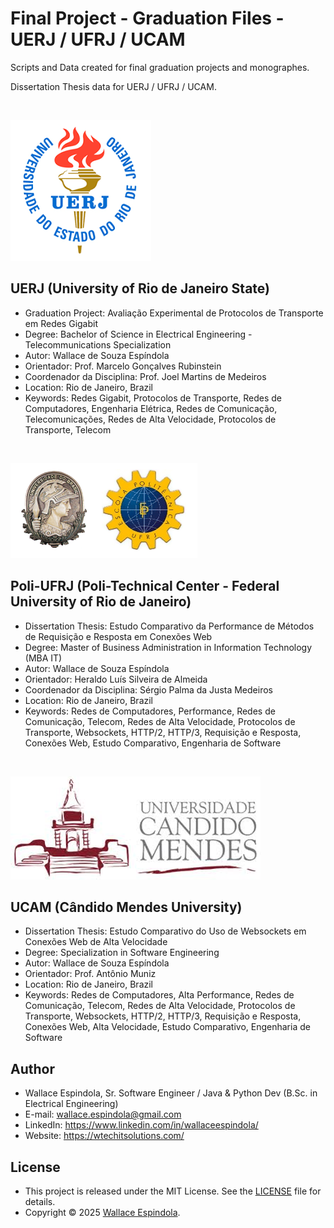 # Final Project - Graduation Files - UERJ / UFRJ / UCAM

Scripts and Data created for final graduation projects and monographes.

Dissertation Thesis data for UERJ / UFRJ / UCAM.

<br>

![Logo_UERJ.png](resources/Logo_UERJ.png)

## UERJ (University of Rio de Janeiro State)

- Graduation Project: Avaliação Experimental de Protocolos de Transporte em Redes Gigabit
- Degree: Bachelor of Science in Electrical Engineering - Telecommunications Specialization
- Autor: Wallace de Souza Espíndola
- Orientador: Prof. Marcelo Gonçalves Rubinstein
- Coordenador da Disciplina: Prof. Joel Martins de Medeiros
- Location: Rio de Janeiro, Brazil
- Keywords: Redes Gigabit, Protocolos de Transporte, Redes de Computadores, Engenharia Elétrica, Redes de Comunicação, Telecomunicações, Redes de Alta Velocidade, Protocolos de Transporte, Telecom

<br>

![Logo Politecnica e UFRJ.gif](resources/Logo%20Politecnica%20e%20UFRJ.gif)

## Poli-UFRJ (Poli-Technical Center - Federal University of Rio de Janeiro)

- Dissertation Thesis: Estudo Comparativo da Performance de Métodos de Requisição e Resposta em Conexões Web
- Degree: Master of Business Administration in Information Technology (MBA IT)
- Autor: Wallace de Souza Espíndola
- Orientador: Heraldo Luís Silveira de Almeida
- Coordenador da Disciplina: Sérgio Palma da Justa Medeiros
- Location: Rio de Janeiro, Brazil
- Keywords: Redes de Computadores, Performance, Redes de Comunicação, Telecom, Redes de Alta Velocidade, Protocolos de
  Transporte, Websockets, HTTP/2, HTTP/3, Requisição e Resposta, Conexões Web, Estudo Comparativo, Engenharia de
  Software

<br>

![UCAM_logo.png](resources/UCAM_logo.png)

## UCAM (Cândido Mendes University)

- Dissertation Thesis: Estudo Comparativo do Uso de Websockets em Conexões Web de Alta Velocidade
- Degree: Specialization in Software Engineering
- Autor: Wallace de Souza Espíndola
- Orientador: Prof. Antônio Muniz
- Location: Rio de Janeiro, Brazil
- Keywords: Redes de Computadores, Alta Performance, Redes de Comunicação, Telecom, Redes de Alta Velocidade, Protocolos
  de Transporte, Websockets, HTTP/2, HTTP/3, Requisição e Resposta, Conexões Web, Alta Velocidade, Estudo Comparativo,
  Engenharia de Software

## Author

- Wallace Espindola, Sr. Software Engineer / Java & Python Dev (B.Sc. in Electrical Engineering)
- E-mail: wallace.espindola@gmail.com
- LinkedIn: https://www.linkedin.com/in/wallaceespindola/
- Website: https://wtechitsolutions.com/

## License

- This project is released under the MIT License. See the [LICENSE](LICENSE) file for details.
- Copyright © 2025 [Wallace Espindola](https://github.com/wallaceespindola/).
